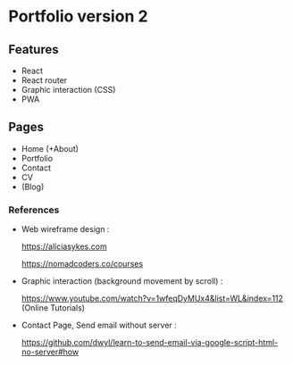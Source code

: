 # Portfolio version 2

## Features

- React
- React router
- Graphic interaction (CSS)
- PWA

## Pages

- Home (+About)
- Portfolio
- Contact
- CV
- (Blog)

### References

- Web wireframe design :

  https://aliciasykes.com

  https://nomadcoders.co/courses

- Graphic interaction (background movement by scroll) :

  https://www.youtube.com/watch?v=1wfeqDyMUx4&list=WL&index=112 (Online Tutorials)

- Contact Page, Send email without server :

  https://github.com/dwyl/learn-to-send-email-via-google-script-html-no-server#how
